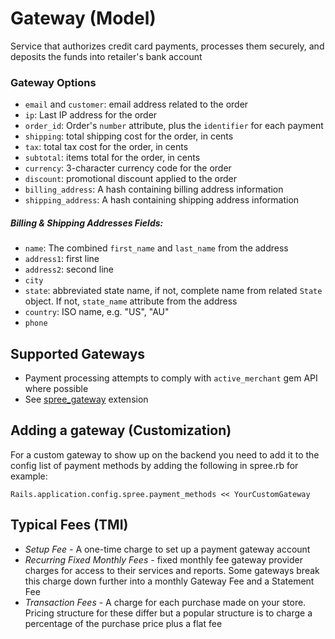 # Gateway (Model)
Service that authorizes credit card payments, processes them securely, and deposits the funds 
into retailer's bank account

### Gateway Options
* `email` and `customer`: email address related to the order
* `ip`: Last IP address for the order
* `order_id`: Order's `number` attribute, plus the `identifier` for each payment
* `shipping`: total shipping cost for the order, in cents
* `tax`: total tax cost for the order, in cents
* `subtotal`: items total for the order, in cents
* `currency`: 3-character currency code for the order
* `discount`: promotional discount applied to the order
* `billing_address`: A hash containing billing address information
* `shipping_address`: A hash containing shipping address information

##### Billing & Shipping Addresses Fields:
* `name`: The combined `first_name` and `last_name` from the address
* `address1`: first line
* `address2`: second line
* `city`
* `state`: abbreviated state name, if not, complete name from related `State` object. If not,
`state_name` attribute from the address
* `country`: ISO name, e.g. "US", "AU"
* `phone`

## Supported Gateways
* Payment processing attempts to comply with `active_merchant` gem API where possible
* See [spree_gateway](https://github.com/spree/spree_gateway) extension

## Adding a gateway (Customization)
For a custom gateway to show up on the backend you need to add it to the config list of payment
methods by adding the following in spree.rb for example:
```
Rails.application.config.spree.payment_methods << YourCustomGateway
```

## Typical Fees (TMI)
* *Setup Fee* - A one-time charge to set up a payment gateway account
* *Recurring Fixed Monthly Fees* - fixed monthly fee gateway provider charges for access to 
their services and reports. Some gateways break this charge down further into a monthly
Gateway Fee and a Statement Fee
* *Transaction Fees* - A charge for each purchase made on your store. Pricing structure for 
these differ but a popular structure is to charge a percentage of the purchase price plus a flat fee
